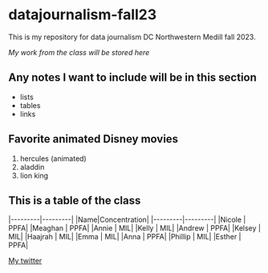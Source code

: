 # datajournalism-fall23

This is my repository for data journalism DC Northwestern Medill fall 2023. 

*My work from the class will be stored here*

## Any notes I want to include will be in this section

* lists
* tables
* links

## Favorite animated Disney movies  

1. hercules (animated)
2. aladdin
3. lion king

## This is a table of the class 

|---------|---------|
|Name|Concentration|
|---------|---------|
|Nicole | PPFA|
|Meaghan | PPFA|
|Annie | MIL| 
|Kelly | MIL|
|Andrew | PPFA|
|Kelsey | MIL|
|Haajrah | MIL|
|Emma | MIL| 
|Anna | PPFA|
|Phillip | MIL|
|Esther | PPFA|

[My twitter](https://twitter.com/AndrewZiQiFang)
